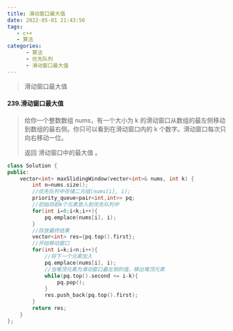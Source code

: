 ```yaml
---
title: 滑动窗口最大值
date: 2022-05-01 21:43:56
tags:
   - c++
   - 算法
categories: 
      - 算法
      - 优先队列
      - 滑动窗口最大值
---
```


>   滑动窗口最大值

<!-- more -->

#### 239.滑动窗口最大值

> 给你一个整数数组 nums，有一个大小为 k 的滑动窗口从数组的最左侧移动到数组的最右侧。你只可以看到在滑动窗口内的 k 个数字。滑动窗口每次只向右移动一位。
>
> 返回 滑动窗口中的最大值 。
>

```c++
class Solution {
public:
    vector<int> maxSlidingWindow(vector<int>& nums, int k) {
        int n=nums.size();
        //优先队列中存储二元组(nums[i], i);
        priority_queue<pair<int,int>> pq;
        //初始将前k个元素放入到优先队列中
        for(int i=0;i<k;i++){
            pq.emplace(nums[i], i);
        }
        //存放最终结果
        vector<int> res={pq.top().first};
        //开始移动窗口
        for(int i=k;i<n;i++){
            //将下一个元素加入
            pq.emplace(nums[i], i);
            //当堆顶元素为滑动窗口最左侧的值，移出堆顶元素
            while(pq.top().second <= i-k){
                pq.pop();
            }
            res.push_back(pq.top().first);
        }
        return res;
    }
};
```